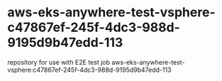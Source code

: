 # aws-eks-anywhere-test-vsphere-c47867ef-245f-4dc3-988d-9195d9b47edd-113
repository for use with E2E test job aws-eks-anywhere-test-vsphere:c47867ef-245f-4dc3-988d-9195d9b47edd-113
